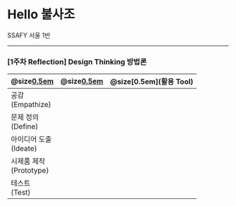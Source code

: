 # Hello 불사조
SSAFY 서울 1반


---

### [1주차 Reflection] Design Thinking 방법론

| @size[0.5em](단계)                         | @size[0.5em](정의) | @size[0.5em](활용 Tool) |
| ---------------------------- | ---- | --------- |
| 공감<br />(Empathize)        |      |           |
| 문제 정의<br />(Define)      |      |           |
| 아이디어 도출<br />(Ideate)  |      |           |
| 시제품 제작<br />(Prototype) |      |           |
| 테스트<br />(Test)           |      |           |
